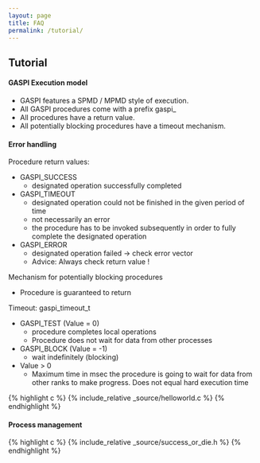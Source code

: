 ```yaml
---
layout: page
title: FAQ
permalink: /tutorial/
---
```


## Tutorial

#### GASPI Execution model

* GASPI features a SPMD / MPMD style of execution. 
* All GASPI procedures come with a prefix gaspi_ 
* All procedures have a return value.
* All potentially blocking procedures have a timeout mechanism.

#### Error handling

Procedure return values:  
- GASPI\_SUCCESS
  - designated operation successfully completed
- GASPI\_TIMEOUT
  - designated operation could not be finished in the given period of time
  - not necessarily an error
  - the procedure has to be invoked subsequently in order to fully complete the designated operation
- GASPI\_ERROR
  - designated operation failed -> check error vector
  - Advice: Always check return value !

Mechanism for potentially blocking procedures  
- Procedure is guaranteed to return

Timeout: gaspi_timeout_t  
- GASPI_TEST (Value  = 0)
  - procedure completes local operations
  - Procedure does not wait for data from other processes
- GASPI_BLOCK (Value = -1)
  - wait indefinitely (blocking)
- Value > 0
  - Maximum time in msec the procedure is going to wait for data from other ranks to make progress. Does not equal hard execution time

{% highlight c %}
{% include_relative _source/helloworld.c %}
{% endhighlight %}

#### Process management

{% highlight c %}
{% include_relative _source/success_or_die.h %}
{% endhighlight %}



